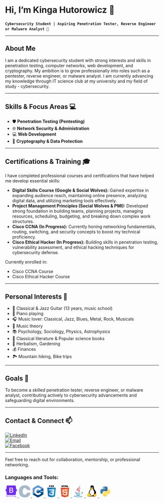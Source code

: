 # Hi, I’m Kinga Hutorowicz 👋  
**`Cybersecurity Student | Aspiring Penetration Tester, Reverse Engineer or Malware Analyst 🔐`**

---

## About Me  
I am a dedicated cybersecurity student with strong interests and skills in penetration testing, computer networks, web development, and cryptography. My ambition is to grow professionally into roles such as a pentester, reverse engineer, or malware analyst. I am currently advancing my knowledge through IT science club at my university and my field of study - cybersecurity.

---

## Skills & Focus Areas 💻  

- 🛡️ **Penetration Testing (Pentesting)**  
- 🌐 **Network Security & Administration**  
- 💻 **Web Development**  
- 🔑 **Cryptography & Data Protection**

---

## Certifications & Training 🎓  

I have completed professional courses and certifications that have helped me develop essential skills:  

- **Digital Skills Course (Google & Social Wolves):** Gained expertise in expanding audience reach, maintaining online presence, analyzing digital data, and utilizing marketing tools effectively.  
- **Project Management Principles (Social Wolves & PMI):** Developed strong foundation in building teams, planning projects, managing resources, scheduling, budgeting, and breaking down complex work structures.  
- **Cisco CCNA (In Progress):** Currently honing networking fundamentals, routing, switching, and security concepts to boost my technical proficiency.  
- **Cisco Ethical Hacker (In Progress):** Building skills in penetration testing, vulnerability assessment, and ethical hacking techniques for cybersecurity defense.

Currently enrolled in:  
- Cisco CCNA Course  
- Cisco Ethical Hacker Course  

---

## Personal Interests 🎵  

- 🎸 Classical & Jazz Guitar (13 years, music school)  
- 🎹 Piano playing  
- 🎧 Music lover: Classical, Jazz, Blues, Metal, Rock, Musicals  
- 🎼 Music theory  
- 📚 Psychology, Sociology, Physics, Astrophysics  
- 📖 Classical literature & Popular science books  
- 🌿 Herbalism, Gardening  
- 💰 Finances  
- 🏞️ Mountain hiking, Bike trips

---

## Goals 🎯  
To become a skilled penetration tester, reverse engineer, or malware analyst, contributing actively to cybersecurity advancements and safeguarding digital environments.

---

## Contact & Connect 📫  

[![LinkedIn](https://img.shields.io/badge/LinkedIn-0077B5?style=flat-square&logo=linkedin&logoColor=white)](https://www.linkedin.com/in/kinga-hutorowicz-685734219/?utm_source=share&utm_campaign=share_via&utm_content=profile&utm_medium=android_app)  
[![Email](https://img.shields.io/badge/Email-D14836?style=flat-square&logo=gmail&logoColor=white)](mailto:kin.hutor@gmail.com)  
[![Facebook](https://img.shields.io/badge/Facebook-1877F2?style=flat-square&logo=facebook&logoColor=white)](https://www.facebook.com/Kinga.Hutorowicz)

---

Feel free to reach out for collaboration, mentorship, or professional networking.

<h3 align="left">Languages and Tools:</h3>
<p align="left"> <a href="https://getbootstrap.com" target="_blank" rel="noreferrer"> <img src="https://raw.githubusercontent.com/devicons/devicon/master/icons/bootstrap/bootstrap-plain-wordmark.svg" alt="bootstrap" width="40" height="40"/> </a> <a href="https://www.cprogramming.com/" target="_blank" rel="noreferrer"> <img src="https://raw.githubusercontent.com/devicons/devicon/master/icons/c/c-original.svg" alt="c" width="40" height="40"/> </a> <a href="https://www.w3schools.com/cpp/" target="_blank" rel="noreferrer"> <img src="https://raw.githubusercontent.com/devicons/devicon/master/icons/cplusplus/cplusplus-original.svg" alt="cplusplus" width="40" height="40"/> </a> <a href="https://www.w3schools.com/css/" target="_blank" rel="noreferrer"> <img src="https://raw.githubusercontent.com/devicons/devicon/master/icons/css3/css3-original-wordmark.svg" alt="css3" width="40" height="40"/> </a> <a href="https://www.w3.org/html/" target="_blank" rel="noreferrer"> <img src="https://raw.githubusercontent.com/devicons/devicon/master/icons/html5/html5-original-wordmark.svg" alt="html5" width="40" height="40"/> </a> <a href="https://www.java.com" target="_blank" rel="noreferrer"> <img src="https://raw.githubusercontent.com/devicons/devicon/master/icons/java/java-original.svg" alt="java" width="40" height="40"/> </a> <a href="https://www.linux.org/" target="_blank" rel="noreferrer"> <img src="https://raw.githubusercontent.com/devicons/devicon/master/icons/linux/linux-original.svg" alt="linux" width="40" height="40"/> </a> <a href="https://www.python.org" target="_blank" rel="noreferrer"> <img src="https://raw.githubusercontent.com/devicons/devicon/master/icons/python/python-original.svg" alt="python" width="40" height="40"/> </a> </p>
